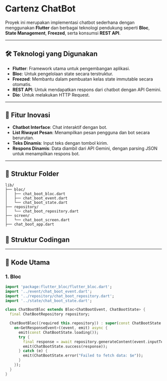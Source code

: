 # Cartenz ChatBot

Proyek ini merupakan implementasi chatbot sederhana dengan menggunakan **Flutter** dan berbagai teknologi pendukung seperti **Bloc**, **State Management**, **Freezed**, serta konsumsi **REST API**.

---

## 🛠️ Teknologi yang Digunakan

- **Flutter**: Framework utama untuk pengembangan aplikasi.
- **Bloc**: Untuk pengelolaan state secara terstruktur.
- **Freezed**: Membantu dalam pembuatan kelas state immutable secara otomatis.
- **REST API**: Untuk mendapatkan respons dari chatbot dengan API Gemini.
- **Dio**: Untuk melakukan HTTP Request.

---

## 🚀 Fitur Inovasi

- **Chatbot Interface**: Chat interaktif dengan bot.
- **List Riwayat Pesan**: Menampilkan pesan pengguna dan bot secara berurutan.
- **Teks Dinamis**: Input teks dengan tombol kirim.
- **Respons Dinamis**: Data diambil dari API Gemini, dengan parsing JSON untuk menampilkan respons bot.

---

## 📂 Struktur Folder

```plaintext
lib/
├── bloc/
│   ├── chat_boot_bloc.dart
│   ├── chat_boot_event.dart
│   └── chat_boot_state.dart
├── repository/
│   └── chat_boot_repository.dart
├── screen/
│   └── chat_boot_screen.dart
├── chat_boot_app.dart
```

## 📂 Struktur Codingan

---

## 📜 Kode Utama

### 1. Bloc
```dart
import 'package:flutter_bloc/flutter_bloc.dart';
import '../event/chat_boot_event.dart';
import '../repository/chat_boot_repository.dart';
import '../state/chat_boot_state.dart';

class ChatBootBloc extends Bloc<ChatBootEvent, ChatBootState> {
  final ChatBootRepository repository;

  ChatBootBloc({required this.repository}) : super(const ChatBootState.initial()) {
    on<GetResponseEvent>((event, emit) async {
      emit(const ChatBootState.loading());
      try {
        final response = await repository.generateContent(event.inputText);
        emit(ChatBootState.success(response));
      } catch (e) {
        emit(ChatBootState.error("Failed to fetch data: $e"));
      }
    });
  }
}
